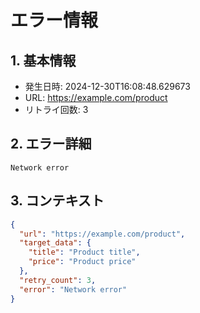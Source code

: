 # エラー情報

## 1. 基本情報
- 発生日時: 2024-12-30T16:08:48.629673
- URL: https://example.com/product
- リトライ回数: 3

## 2. エラー詳細
```
Network error
```

## 3. コンテキスト
```json
{
  "url": "https://example.com/product",
  "target_data": {
    "title": "Product title",
    "price": "Product price"
  },
  "retry_count": 3,
  "error": "Network error"
}
```
